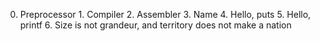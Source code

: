 0. Preprocessor 1. Compiler 2. Assembler 3. Name 4. Hello, puts 5. Hello, printf 6. Size is not grandeur, and territory does not make a nation 
